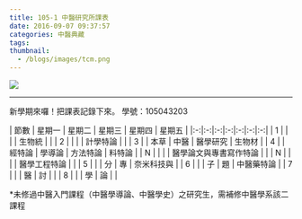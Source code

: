 ```yaml
---
title: 105-1 中醫研究所課表
date: 2016-09-07 09:37:57
categories: 中醫典藏
tags:
thumbnail:
  - /blogs/images/tcm.png
---
```

<img src="/blogs/images/tcm.png">

***
新學期來囉！把課表記錄下來。
學號：105043203

| 節數 | 星期一 | 星期二 | 星期三 | 星期四 | 星期五 |
|:-:|:-:|:-:|:-:|:-:|:-:|:-:|
| 1 |   |   |   | 生物統 |   |
| 2 |   |   |   | 計學特論 |   |
| 3 |   | 本草 | 中醫 | 醫學研究 | 生物材 |
| 4 |   | 經特論 | 學導論 | 方法特論 | 料特論 |
| N |   |   |  | 醫學論文與專書寫作特論 |   |
| N |   |   |  | 醫學工程特論 |   |
| 5 |   |   | 分 | 專 | 奈米科技與 |
| 6 |   |   | 子 | 題 | 中醫藥特論 |
| 7 |   |   | 醫 | 討 |   |
| 8 |   |   | 學 | 論 |   |

*未修過中醫入門課程（中醫學導論、中醫學史）之研究生，需補修中醫學系該二課程
